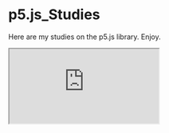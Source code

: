 # p5.js_Studies
Here are my studies on the p5.js library. Enjoy.
<iframe src="https://alpha.editor.p5js.org/embed/HyfEWGJa-"></iframe>
